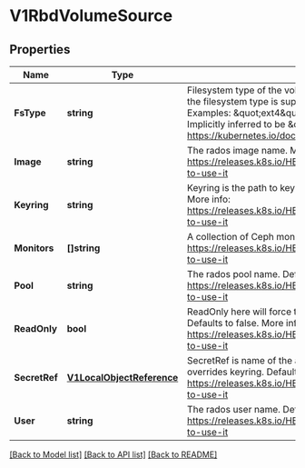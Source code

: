 # V1RbdVolumeSource

## Properties
Name | Type | Description | Notes
------------ | ------------- | ------------- | -------------
**FsType** | **string** | Filesystem type of the volume that you want to mount. Tip: Ensure that the filesystem type is supported by the host operating system. Examples: \&quot;ext4\&quot;, \&quot;xfs\&quot;, \&quot;ntfs\&quot;. Implicitly inferred to be \&quot;ext4\&quot; if unspecified. More info: https://kubernetes.io/docs/concepts/storage/volumes#rbd | [optional] [default to null]
**Image** | **string** | The rados image name. More info: https://releases.k8s.io/HEAD/examples/volumes/rbd/README.md#how-to-use-it | [default to null]
**Keyring** | **string** | Keyring is the path to key ring for RBDUser. Default is /etc/ceph/keyring. More info: https://releases.k8s.io/HEAD/examples/volumes/rbd/README.md#how-to-use-it | [optional] [default to null]
**Monitors** | **[]string** | A collection of Ceph monitors. More info: https://releases.k8s.io/HEAD/examples/volumes/rbd/README.md#how-to-use-it | [default to null]
**Pool** | **string** | The rados pool name. Default is rbd. More info: https://releases.k8s.io/HEAD/examples/volumes/rbd/README.md#how-to-use-it | [optional] [default to null]
**ReadOnly** | **bool** | ReadOnly here will force the ReadOnly setting in VolumeMounts. Defaults to false. More info: https://releases.k8s.io/HEAD/examples/volumes/rbd/README.md#how-to-use-it | [optional] [default to null]
**SecretRef** | [**V1LocalObjectReference**](v1.LocalObjectReference.md) | SecretRef is name of the authentication secret for RBDUser. If provided overrides keyring. Default is nil. More info: https://releases.k8s.io/HEAD/examples/volumes/rbd/README.md#how-to-use-it | [optional] [default to null]
**User** | **string** | The rados user name. Default is admin. More info: https://releases.k8s.io/HEAD/examples/volumes/rbd/README.md#how-to-use-it | [optional] [default to null]

[[Back to Model list]](../README.md#documentation-for-models) [[Back to API list]](../README.md#documentation-for-api-endpoints) [[Back to README]](../README.md)



